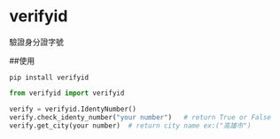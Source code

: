 # verifyid
驗證身分證字號

##使用
```
pip install verifyid
```

```python
from verifyid import verifyid

verify = verifyid.IdentyNumber()
verify.check_identy_number("your number")   # return True or False
verify.get_city(your number)  # return city name ex:("高雄市")
```
